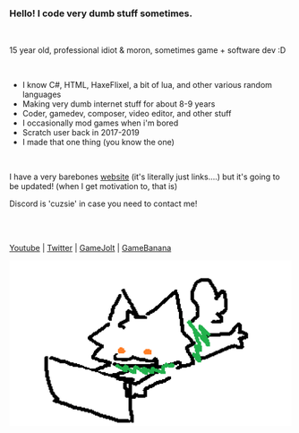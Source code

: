 
### Hello! I code very dumb stuff sometimes.

<br>

15 year old, professional idiot & moron, sometimes game + software dev :D

<br>

- I know C#, HTML, HaxeFlixel, a bit of lua, and other various random languages
- Making very dumb internet stuff for about 8-9 years
- Coder, gamedev, composer, video editor, and other stuff
- I occasionally mod games when i'm bored
- Scratch user back in 2017-2019
- I made that one thing (you know the one)

<br>

I have a very barebones [website](https://cuzsie.github.io) (it's literally just links....) but it's going to be updated! (when I get motivation to, that is)

Discord is 'cuzsie' in case you need to contact me!

<br>
<br>

[Youtube](https://youtube.com/cuzsie) | [Twitter](https://twitter.com/cuzsie) | [GameJolt](https://gamejolt.com/@cuzsie) | [GameBanana](https://gamebanana.com/members/1833894)

![cuzman](pcpng.png)
